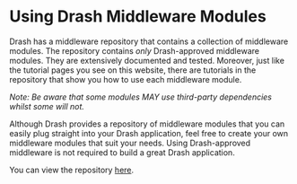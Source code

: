 # Using Drash Middleware Modules

Drash has a middleware repository that contains a collection of middleware modules. The repository contains _only_ Drash-approved middleware modules. They are extensively documented and tested. Moreover, just like the tutorial pages you see on this website, there are tutorials in the repository that show you how to use each middleware module.

_Note: Be aware that some modules MAY use third-party dependencies whilst some will not._

Although Drash provides a repository of middleware modules that you can easily plug straight into your Drash application, feel free to create your own middleware modules that suit your needs. Using Drash-approved middleware is not required to build a great Drash application.

You can view the repository [here](https://github.com/drashland/deno-drash-middleware).